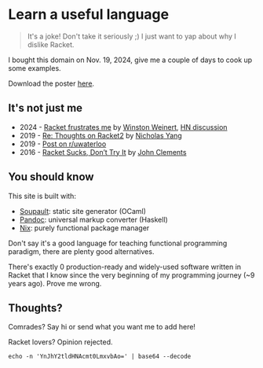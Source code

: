 # Learn a useful language

> It's a joke! Don't take it seriously ;) I just want to yap about why I dislike
> Racket.

I bought this domain on Nov. 19, 2024, give me a couple of days to cook up some
examples.

Download the poster [here](/poster.pdf).

## It's not just me

- 2024 -
  [Racket frustrates me](https://web.archive.org/web/20240110183908/https://blog.winny.tech/posts/racket-frustrates-me)
  by [Winston Weinert](https://winny.tech),
  [HN discussion](https://news.ycombinator.com/item?id=36541758)
- 2019 -
  [Re: Thoughts on Racket2](https://news.ycombinator.com/item?id=20734389) by
  [Nicholas Yang](https://nicholasyang.com)
- 2019 -
  [Post on r/uwaterloo](https://www.reddit.com/r/uwaterloo/comments/dkb55e/i_hate_racket)
- 2016 -
  [Racket Sucks, Don’t Try It](https://www.brinckerhoff.org/blog/2016/04/25/racket-sucks-don-t-try-it)
  by [John Clements](https://www.brinckerhoff.org/index.html)

## You should know

This site is built with:

- [Soupault](https://github.com/pataphysicalsociety/soupault): static site
  generator (OCaml)
- [Pandoc](https://github.com/jgm/pandoc): universal markup converter (Haskell)
- [Nix](https://github.com/nixos/nix): purely functional package manager

Don't say it's a good language for teaching functional programming paradigm,
there are plenty good alternatives.

There's exactly 0 production-ready and widely-used software written in Racket
that I know since the very beginning of my programming journey (~9 years ago).
Prove me wrong.

## Thoughts?

Comrades? Say hi or send what you want me to add here!

Racket lovers? Opinion rejected.

```shell
echo -n 'YnJhY2tldHNAcmt0LmxvbAo=' | base64 --decode
```
